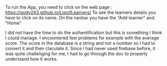 To run the App, you need to click on the web page : https://gody243.github.io/ListofLearners/
To see the learners details you have to click on its name.
On the navbar you have the "Add learner" and "Home"

I did not have the time to do the authentification but this is something I think I could manage.
I encountered few problems for example with the average score. The score in the database is a string and not a number so I had to convert it and then claculate it.
Since I had never used firebase before, it was quite challenging for me, I had to go through the doc to properly understand how it works.
